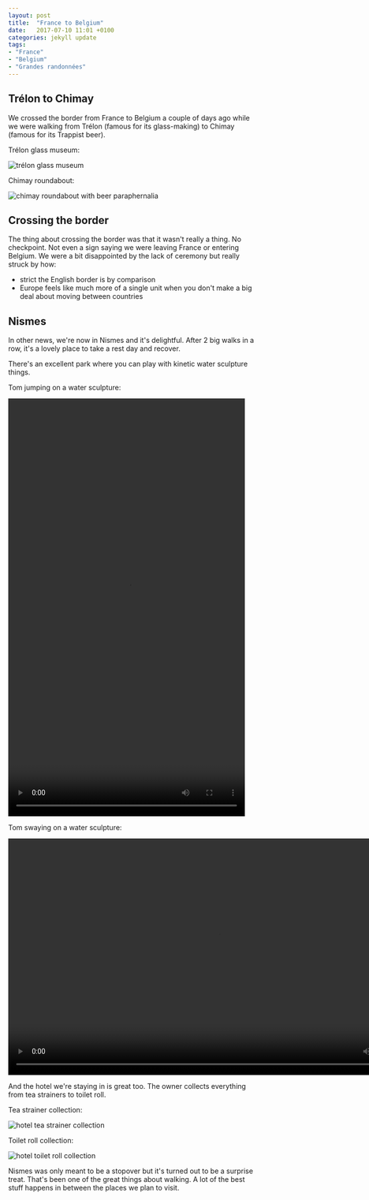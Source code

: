 ```yaml
---
layout: post
title:  "France to Belgium"
date:   2017-07-10 11:01 +0100
categories: jekyll update
tags:
- "France"
- "Belgium"
- "Grandes randonnées"
---
```


## Trélon to Chimay

We crossed the border from France to Belgium a couple of days ago while we were walking from Trélon (famous for its glass-making) to Chimay (famous for its Trappist beer).

Trélon glass museum:

![trélon glass museum](https://github.com/tombye/trexit/raw/gh-pages/assets/images/trelon-glass-museum.jpg)

Chimay roundabout:

![chimay roundabout with beer paraphernalia](https://github.com/tombye/trexit/raw/gh-pages/assets/images/chimay-roundabout-with-beer-paraphernalia.jpg)

## Crossing the border

The thing about crossing the border was that it wasn't really a thing. No checkpoint. Not even a sign saying we were leaving France or entering Belgium. We were a bit disappointed by the lack of ceremony but really struck by how:

* strict the English border is by comparison
* Europe feels like much more of a single unit when you don't make a big deal about moving between countries 

## Nismes

In other news, we're now in Nismes and it's delightful. After 2 big walks in a row, it's a lovely place to take a rest day and recover. 

There's an excellent park where you can play with kinetic water sculpture things. 

Tom jumping on a water sculpture: 

<video src="https://github.com/tombye/trexit/raw/gh-pages/assets/images/tom-jumping-on-a-water-sculpture.MOV" controls height="848" width="480" preload="metadata"><a href="https://github.com/tombye/trexit/raw/gh-pages/assets/images/tom-jumping-on-a-water-sculpture.MOV">Download this video</a></video>

Tom swaying on a water sculpture: 

<video src="https://github.com/tombye/trexit/raw/gh-pages/assets/images/tom-swaying-on-a-water-sculpture.MOV" controls height="480" width="848" preload="metadata"><a href="https://github.com/tombye/trexit/raw/gh-pages/assets/images/tom-swaying-on-a-water-sculpture.MOV">Download this video</a></video>

And the hotel we're staying in is great too. The owner collects everything from tea strainers to toilet roll. 

Tea strainer collection:

![hotel tea strainer collection](https://github.com/tombye/trexit/raw/gh-pages/assets/images/nismes-tea-strainer-collection.jpg)

Toilet roll collection:

![hotel toilet roll collection](https://github.com/tombye/trexit/raw/gh-pages/assets/images/nismes-toilet-paper-collection.jpg)

Nismes was only meant to be a stopover but it's turned out to be a surprise treat. That's been one of the great things about walking. A lot of the best stuff happens in between the places we plan to visit. 










